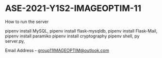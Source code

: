 # ASE-2021-Y1S2-IMAGEOPTIM-11

How to run the server

pipenv install MySQL,
pipenv install flask-mysqldb,
pipenv install Flask-Mail,
pipenv install paramiko
pipenv install cryptography
pipenv shell,
py server.py,


Email Address - group11IMAGEOPTIM@outlook.com
